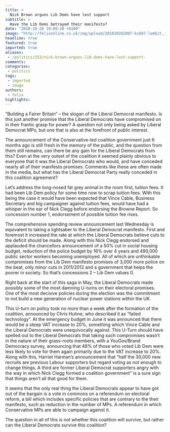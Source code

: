 ```yaml
---
title: >
  Nick Brown argues Lib Dems have lost support
subtitle: >
  Have the Lib Dems betrayed their manifesto?
date: "2010-10-28 19:09:20 +0100"
image: "http://felixonline.co.uk/img/upload/201010282007-ks607-lembit.jpg"
headline: true
featured: true
imported: true
aliases:
 - /politics/253/nick-brown-argues-lib-dems-have-lost-support-
comments:
categories:
 - politics
tags:
 - imported
 - image
authors:
 - felix
highlights:
---
```


“Building a Fairer Britain” – the slogan of the Liberal Democrat manifesto. Is this just another promise that the Liberal Democrats have compromised on in their frantic grasp for power? A question not only being asked by Liberal Democrat MPs, but one that is also at the forefront of public interest.

The announcement of the Conservative-led coalition government just 6 months ago is still fresh in the memory of the public, and the question from them still remains, can there be any gain for the Liberal Democrats from this? Even at the very outset of the coalition it seemed plainly obvious to everyone that it was the Liberal Democrats who would, and have conceded nearly all of their manifesto promises. Comments like these are often made in the media, but what has the Liberal Democrat Party really conceded in this coalition agreement?

Let’s address the long-nosed fat grey animal in the room first, tuition fees. It had been Lib Dem policy for some time now to scrap tuition fees. With this being the case it would have been expected that Vince Cable, Business Secretary and big campaigner against tuition fees, would have had a whisper in the ear of Nick Clegg before endorsing the Browne Report. So concession number 1, endorsement of possible tuition fee rises.

The comprehensive spending review announcement last Wednesday is equivalent to taking a lightsaber to the Liberal Democrat manifesto. First and foremost it increased the rate at which the Liberal Democrats believe cuts to the deficit should be made. Along with this Nick Clegg endorsed and applauded the chancellors announcement of a 50% cut in social housing budget, reduction of the police budget by 16% over 4 years and 490,000 public sector workers becoming unemployed. All of which are unthinkable compromises from the Lib Dem manifesto promises of 3,000 more police on the beat, only minor cuts in 2011/2012 and a government that helps the poorer in society. So that’s concessions 2 – Lib Dem values 0.

Right back at the start of this saga in May, the Liberal Democrats made possibly some of the most damning U-turns on their electoral promises. One of the most decisive policies during the election was the commitment to not build a new generation of nuclear power stations within the UK.

This U-turn on policy took no more than a week after the formation of the coalition, announced by Chris Huhne, who described it as “failed technology”. At the emergency budget in June it was announced that there would be a steep VAT increase to 20%, something which Vince Cable and the Liberal Democrats were unequivocally against. This U-Turn should have spelled out to the Liberal Democrats that taking such compromises wasn’t in the nature of their grass-roots members, with a YouGov/Brand Democracy survey, announcing that 48% of those who voted Lib Dem were less likely to vote for them again primarily due to the VAT increase to 20%. Along with this, Harriet Harman’s announcement that “half the 30,000 new recruits are previous Labour supporters but regard voting as not enough to change things. A third are former Liberal Democrat supporters angry with the way in which Nick Clegg formed a coalition government” is a sure sign that things aren’t all that good for them.

It seems that the only real thing the Liberal Democrats appear to have got out of the bargain is a vote in commons on a referendum on electoral reform, a bill which includes specific policies that are contrary to the their manifesto, such as reduction in the number of MPs. A referendum in which Conservative MPs are able to campaign against it.

The question in all of this is not whether this coalition will survive, but rather can the Liberal Democrats survive this coalition?
